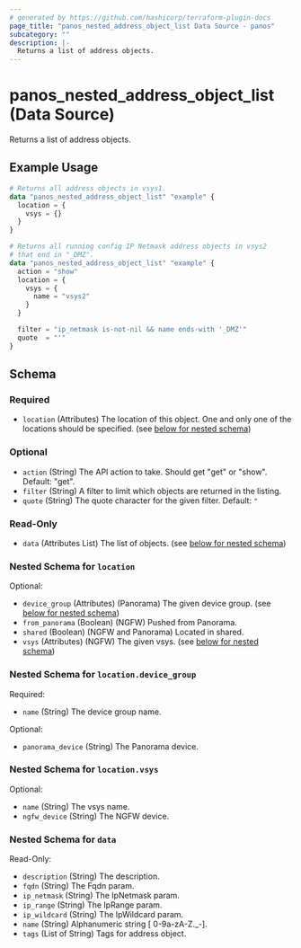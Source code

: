 ```yaml
---
# generated by https://github.com/hashicorp/terraform-plugin-docs
page_title: "panos_nested_address_object_list Data Source - panos"
subcategory: ""
description: |-
  Returns a list of address objects.
---
```


# panos_nested_address_object_list (Data Source)

Returns a list of address objects.

## Example Usage

```terraform
# Returns all address objects in vsys1.
data "panos_nested_address_object_list" "example" {
  location = {
    vsys = {}
  }
}

# Returns all running config IP Netmask address objects in vsys2
# that end in "_DMZ".
data "panos_nested_address_object_list" "example" {
  action = "show"
  location = {
    vsys = {
      name = "vsys2"
    }
  }

  filter = "ip_netmask is-not-nil && name ends-with '_DMZ'"
  quote  = "'"
}
```

<!-- schema generated by tfplugindocs -->
## Schema

### Required

- `location` (Attributes) The location of this object. One and only one of the locations should be specified. (see [below for nested schema](#nestedatt--location))

### Optional

- `action` (String) The API action to take.  Should get "get" or "show". Default: "get".
- `filter` (String) A filter to limit which objects are returned in the listing.
- `quote` (String) The quote character for the given filter. Default: `"`

### Read-Only

- `data` (Attributes List) The list of objects. (see [below for nested schema](#nestedatt--data))

<a id="nestedatt--location"></a>
### Nested Schema for `location`

Optional:

- `device_group` (Attributes) (Panorama) The given device group. (see [below for nested schema](#nestedatt--location--device_group))
- `from_panorama` (Boolean) (NGFW) Pushed from Panorama.
- `shared` (Boolean) (NGFW and Panorama) Located in shared.
- `vsys` (Attributes) (NGFW) The given vsys. (see [below for nested schema](#nestedatt--location--vsys))

<a id="nestedatt--location--device_group"></a>
### Nested Schema for `location.device_group`

Required:

- `name` (String) The device group name.

Optional:

- `panorama_device` (String) The Panorama device.


<a id="nestedatt--location--vsys"></a>
### Nested Schema for `location.vsys`

Optional:

- `name` (String) The vsys name.
- `ngfw_device` (String) The NGFW device.



<a id="nestedatt--data"></a>
### Nested Schema for `data`

Read-Only:

- `description` (String) The description.
- `fqdn` (String) The Fqdn param.
- `ip_netmask` (String) The IpNetmask param.
- `ip_range` (String) The IpRange param.
- `ip_wildcard` (String) The IpWildcard param.
- `name` (String) Alphanumeric string [ 0-9a-zA-Z._-].
- `tags` (List of String) Tags for address object.

